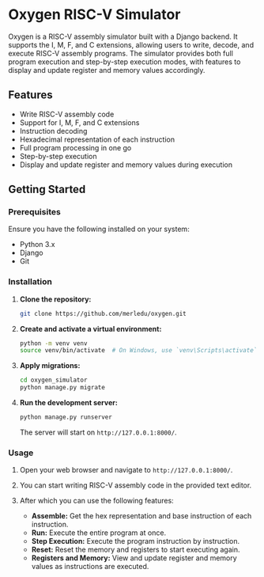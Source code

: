 # Oxygen RISC-V Simulator

Oxygen is a RISC-V assembly simulator built with a Django backend. It supports the I, M, F, and C extensions, allowing users to write, decode, and execute RISC-V assembly programs. The simulator provides both full program execution and step-by-step execution modes, with features to display and update register and memory values accordingly.

## Features

- Write RISC-V assembly code
- Support for I, M, F, and C extensions
- Instruction decoding
- Hexadecimal representation of each instruction
- Full program processing in one go
- Step-by-step execution
- Display and update register and memory values during execution

## Getting Started

### Prerequisites

Ensure you have the following installed on your system:

- Python 3.x
- Django
- Git

### Installation

1. **Clone the repository:**

    ```sh
    git clone https://github.com/merledu/oxygen.git
    
    ```

2. **Create and activate a virtual environment:**

    ```sh
    python -m venv venv
    source venv/bin/activate  # On Windows, use `venv\Scripts\activate`
    ```

3. **Apply migrations:**

    ```sh
    cd oxygen_simulator
    python manage.py migrate
    ```

4. **Run the development server:**

    ```sh
    python manage.py runserver
    ```

    The server will start on `http://127.0.0.1:8000/`.

### Usage

1. Open your web browser and navigate to `http://127.0.0.1:8000/`.

2. You can start writing RISC-V assembly code in the provided text editor.

3. After which you can use the following features:
    - **Assemble:** Get the hex representation and base instruction of each instruction.
    - **Run:** Execute the entire program at once.
    - **Step Execution:** Execute the program instruction by instruction.
    - **Reset:** Reset the memory and registers to start executing again.
    - **Registers and Memory:** View and update register and memory values as instructions are executed.
